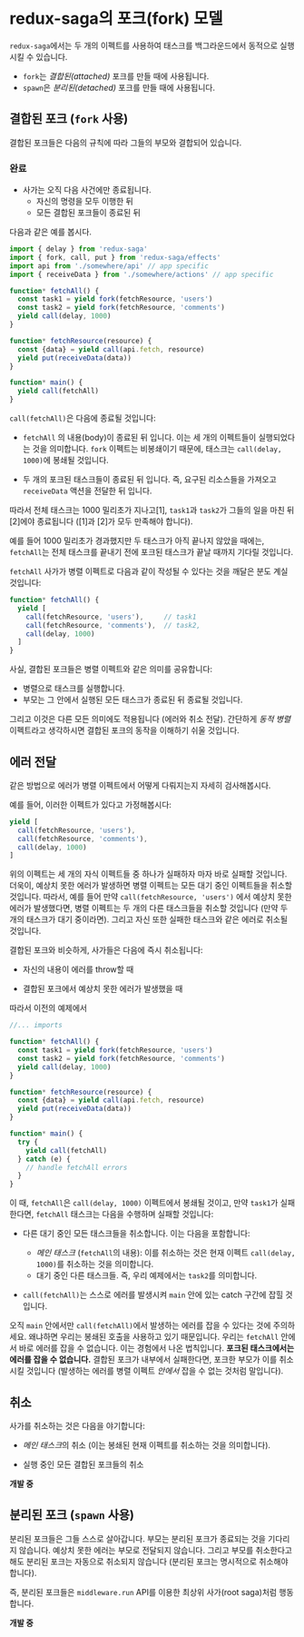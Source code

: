 # redux-saga의 포크(fork) 모델

`redux-saga`에서는 두 개의 이펙트를 사용하여 태스크를 백그라운드에서 동적으로 실행시킬 수 있습니다.


- `fork`는 *결합된(attached)* 포크를 만들 때에 사용됩니다.
- `spawn`은 *분리된(detached)* 포크를 만들 때에 사용됩니다.

## 결합된 포크 (`fork` 사용)

결합된 포크들은 다음의 규칙에 따라 그들의 부모와 결합되어 있습니다.

### 완료

- 사가는 오직 다음 사건에만 종료됩니다.
  - 자신의 명령을 모두 이행한 뒤
  - 모든 결합된 포크들이 종료된 뒤

다음과 같은 예를 봅시다.

```js
import { delay } from 'redux-saga'
import { fork, call, put } from 'redux-saga/effects'
import api from './somewhere/api' // app specific
import { receiveData } from './somewhere/actions' // app specific

function* fetchAll() {
  const task1 = yield fork(fetchResource, 'users')
  const task2 = yield fork(fetchResource, 'comments')
  yield call(delay, 1000)
}

function* fetchResource(resource) {
  const {data} = yield call(api.fetch, resource)
  yield put(receiveData(data))
}

function* main() {
  yield call(fetchAll)
}
```

`call(fetchAll)`은 다음에 종료될 것입니다:

- `fetchAll` 의 내용(body)이 종료된 뒤 입니다. 이는 세 개의 이펙트들이 실행되었다는 것을 의미합니다. `fork` 이펙트는 비봉쇄이기 때문에, 태스크는 `call(delay, 1000)`에 봉쇄될 것입니다.

- 두 개의 포크된 태스크들이 종료된 뒤 입니다. 즉, 요구된 리소스들을 가져오고`receiveData` 액션을 전달한 뒤 입니다.

따라서 전체 태스크는 1000 밀리초가 지나고[1], `task1`과 `task2`가 그들의 일을 마친 뒤[2]에야 종료됩니다 ([1]과 [2]가 모두 만족해야 합니다).

예를 들어 1000 밀리초가 경과했지만 두 태스크가 아직 끝나지 않았을 때에는, `fetchAll`는 전체 태스크를 끝내기 전에 포크된 태스크가 끝날 때까지 기다릴 것입니다.

`fetchAll` 사가가 병렬 이펙트로 다음과 같이 작성될 수 있다는 것을 깨달은 분도 계실 것입니다:

```js
function* fetchAll() {
  yield [
    call(fetchResource, 'users'),     // task1
    call(fetchResource, 'comments'),  // task2,
    call(delay, 1000)
  ]
}
```

사실, 결합된 포크들은 병렬 이펙트와 같은 의미를 공유합니다:

- 병렬으로 태스크를 실행합니다.
- 부모는 그 안에서 실행된 모든 태스크가 종료된 뒤 종료될 것입니다. 

그리고 이것은 다른 모든 의미에도 적용됩니다 (에러와 취소 전달). 간단하게 *동적 병렬* 이펙트라고 생각하시면 결합된 포크의 동작을 이해하기 쉬울 것입니다.

## 에러 전달

같은 방법으로 에러가 병렬 이펙트에서 어떻게 다뤄지는지 자세히 검사해봅시다.

예를 들어, 이러한 이펙트가 있다고 가정해봅시다:

```js
yield [
  call(fetchResource, 'users'),
  call(fetchResource, 'comments'),
  call(delay, 1000)
]
```

위의 이펙트는 세 개의 자식 이펙트들 중 하나가 실패하자 마자 바로 실패할 것입니다. 더욱이, 예상치 못한 에러가 발생하면 병렬 이펙트는 모든 대기 중인 이펙트들을 취소할 것입니다. 따라서, 예를 들어 만약 `call(fetchResource, 'users')` 에서 예상치 못한 에러가 발생했다면, 병렬 이펙트는 두 개의 다른 태스크들을 취소할 것입니다 (만약 두 개의 태스크가 대기 중이라면). 그리고 자신 또한 실패한 태스크와 같은 에러로 취소될 것입니다.

결합된 포크와 비슷하게, 사가들은 다음에 즉시 취소됩니다:

- 자신의 내용이 에러를 throw할 때

- 결합된 포크에서 예상치 못한 에러가 발생했을 때

따라서 이전의 예제에서

```js
//... imports

function* fetchAll() {
  const task1 = yield fork(fetchResource, 'users')
  const task2 = yield fork(fetchResource, 'comments')
  yield call(delay, 1000)
}

function* fetchResource(resource) {
  const {data} = yield call(api.fetch, resource)
  yield put(receiveData(data))
}

function* main() {
  try {
    yield call(fetchAll)
  } catch (e) {
    // handle fetchAll errors
  }
}
```

이 때, `fetchAll`은 `call(delay, 1000)` 이펙트에서 봉쇄될 것이고, 만약 `task1`가 실패한다면, `fetchAll` 태스크는 다음을 수행하며 실패할 것입니다:

- 다른 대기 중인 모든 태스크들을 취소합니다. 이는 다음을 포함합니다:  
  - *메인 태스크* (`fetchAll`의 내용): 이를 취소하는 것은 현재 이펙트 `call(delay, 1000)`를 취소하는 것을 의미합니다.
  - 대기 중인 다른 태스크들. 즉, 우리 예제에서는 `task2`를 의미합니다.

- `call(fetchAll)`는 스스로 에러를 발생시켜 `main` 안에 있는 catch 구간에 잡힐 것입니다.

오직 `main` 안에서만 `call(fetchAll)`에서 발생하는 에러를 잡을 수 있다는 것에 주의하세요. 왜냐하면 우리는 봉쇄된 호출을 사용하고 있기 때문입니다. 우리는 `fetchAll` 안에서 바로 에러를 잡을 수 없습니다. 이는 경험에서 나온 법칙입니다. **포크된 태스크에서는 에러를 잡을 수 없습니다.** 결합된 포크가 내부에서 실패한다면, 포크한 부모가 이를 취소시킬 것입니다 (발생하는 에러를 병렬 이펙트 *안에서* 잡을 수 없는 것처럼 말입니다).


## 취소

사가를 취소하는 것은 다음을 야기합니다:

- *메인 태스크*의 취소 (이는 봉쇄된 현재 이펙트를 취소하는 것을 의미합니다).

- 실행 중인 모든 결합된 포크들의 취소


**개발 중**

## 분리된 포크 (`spawn` 사용)

분리된 포크들은 그들 스스로 살아갑니다. 부모는 분리된 포크가 종료되는 것을 기다리지 않습니다. 예상치 못한 에러는 부모로 전달되지 않습니다. 그리고 부모를 취소한다고 해도 분리된 포크는 자동으로 취소되지 않습니다 (분리된 포크는 명시적으로 취소해야 합니다).

즉, 분리된 포크들은 `middleware.run` API를 이용한 최상위 사가(root saga)처럼 행동합니다.


**개발 중**
